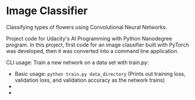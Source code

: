 # Image Classifier

Classifying types of flowers using Convolutional Neural Networks.

Project code for Udacity's AI Programming with Python Nanodegree program. In this project, first code for an image classifier built with PyTorch was developed, then it was converted into a command line application.

CLI usage:
Train a new network on a data set with train.py:
 * Basic usage: `python train.py data_directory` (Prints out training loss, validation loss, and validation accuracy as the network trains)
 * 
 * 
